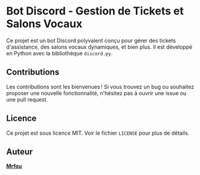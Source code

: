 # Bot Discord - Gestion de Tickets et Salons Vocaux

Ce projet est un bot Discord polyvalent conçu pour gérer des tickets d'assistance, des salons vocaux dynamiques, et bien plus. Il est développé en Python avec la bibliothèque `discord.py`.


## Contributions
Les contributions sont les bienvenues ! Si vous trouvez un bug ou souhaitez proposer une nouvelle fonctionnalité, n'hésitez pas à ouvrir une issue ou une pull request.

## Licence
Ce projet est sous licence MIT. Voir le fichier `LICENSE` pour plus de détails.

## Auteur
[**Mrfou**](https://github.com/mrfouu)